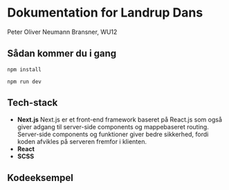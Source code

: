 # Dokumentation for Landrup Dans
Peter Oliver Neumann Bransner, WU12

## Sådan kommer du i gang
`npm install`

`npm run dev`

## Tech-stack
* **Next.js**
Next.js er et front-end framework baseret på React.js som også giver adgang til server-side components og mappebaseret routing. Server-side components og funktioner giver bedre sikkerhed, fordi koden afvikles på serveren fremfor i klienten.
* **React**
* **SCSS**

## Kodeeksempel